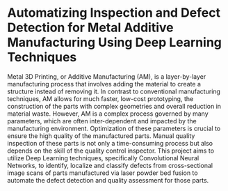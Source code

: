 # **Automatizing Inspection and Defect Detection for Metal Additive Manufacturing Using Deep Learning Techniques**
Metal 3D Printing, or Additive Manufacturing (AM), is a layer-by-layer manufacturing process that involves adding the material to create a structure instead of removing it. In contrast to conventional manufacturing techniques, AM allows for much faster, low-cost prototyping, the construction of the parts with complex geometries and overall reduction in material waste. However, AM is a complex process governed by many parameters, which are often inter-dependent and impacted by the manufacturing environment. Optimization of these parameters is crucial to ensure the high quality of the manufactured parts. Manual quality inspection of these parts is not only a time-consuming process but also depends on the skill of the quality control inspector. This project aims to utilize Deep Learning techniques, specifically Convolutional Neural Networks, to identify, localize and classify defects from cross-sectional image scans of parts manufactured via laser powder bed fusion to automate the defect detection and quality assessment for those parts.  
